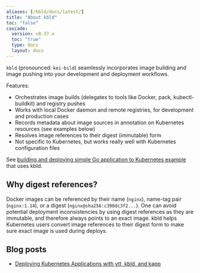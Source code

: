 ```yaml
---
aliases: [/kbld/docs/latest/]
title: "About kbld"
toc: "false"
cascade:
  version: v0.37.x
  toc: "true"
  type: docs
  layout: docs
---
```


`kbld` (pronounced: `kei·bild`) seamlessly incorporates image building and image pushing into your development and deployment workflows.

Features:

- Orchestrates image builds (delegates to tools like Docker, pack, kubectl-buildkit) and registry pushes
- Works with local Docker daemon and remote registries, for development and production cases
- Records metadata about image sources in annotation on Kubernetes resources (see examples below)
- Resolves image references to their digest (immutable) form
- Not specific to Kubernetes, but works really well with Kubernetes configuration files  

See [building and deploying simple Go application to Kubernetes example](/blog/deploying-apps-with-ytt-kbld-kapp/#building-container-images-locally) that uses kbld.

## Why digest references?

Docker images can be referenced by their name (`nginx`), name-tag pair (`nginx:1.14`), or a digest (`nginx@sha256:c398dc3f2...`). One can avoid potential deployment inconsistencies by using digest references as they are immutable, and therefore always points to an exact image. kbld helps Kubernetes users convert image references to their digest form to make sure exact image is used during deploys.

## Blog posts

- [Deploying Kubernetes Applications with ytt, kbld, and kapp](/blog/deploying-apps-with-ytt-kbld-kapp)
